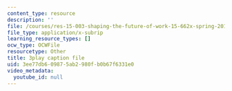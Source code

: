 ```yaml
---
content_type: resource
description: ''
file: /courses/res-15-003-shaping-the-future-of-work-15-662x-spring-2016/3ee77db609875ab2980fb0b67f6331e0_xApFTcsFPcQ.vtt
file_type: application/x-subrip
learning_resource_types: []
ocw_type: OCWFile
resourcetype: Other
title: 3play caption file
uid: 3ee77db6-0987-5ab2-980f-b0b67f6331e0
video_metadata:
  youtube_id: null
---
```

